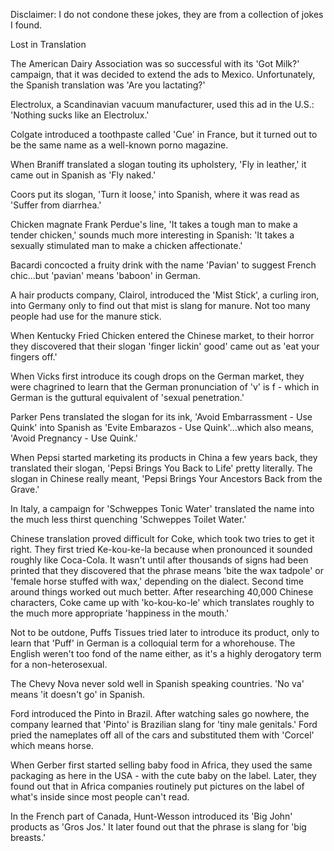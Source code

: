 Disclaimer: I do not condone these jokes, they are from a collection of jokes I found.

Lost in Translation

The American Dairy Association was so successful with its 'Got Milk?' campaign, that it was decided to extend the ads to Mexico. Unfortunately, the Spanish translation was 'Are you lactating?'

Electrolux, a Scandinavian vacuum manufacturer, used this ad in the U.S.: 'Nothing sucks like an Electrolux.'

Colgate introduced a toothpaste called 'Cue' in France, but it turned out to be the same name as a well-known porno magazine.

When Braniff translated a slogan touting its upholstery, 'Fly in leather,' it came out in Spanish as 'Fly naked.'

Coors put its slogan, 'Turn it loose,' into Spanish, where it was read as 'Suffer from diarrhea.'

Chicken magnate Frank Perdue's line, 'It takes a tough man to make a tender chicken,' sounds much more interesting in Spanish: 'It takes a sexually stimulated man to make a chicken affectionate.'

Bacardi concocted a fruity drink with the name 'Pavian' to suggest French chic...but 'pavian' means 'baboon' in German.

A hair products company, Clairol, introduced the 'Mist Stick', a curling iron, into Germany only to find out that mist is slang for manure. Not too many people had use for the manure stick.

When Kentucky Fried Chicken entered the Chinese market, to their horror they discovered that their slogan 'finger lickin' good' came out as 'eat your fingers off.'

When Vicks first introduce its cough drops on the German market, they were chagrined to learn that the German pronunciation of 'v' is f - which in German is the guttural equivalent of 'sexual penetration.'

Parker Pens translated the slogan for its ink, 'Avoid Embarrassment - Use Quink' into Spanish as 'Evite Embarazos - Use Quink'...which also means, 'Avoid Pregnancy - Use Quink.'

When Pepsi started marketing its products in China a few years back, they translated their slogan, 'Pepsi Brings You Back to Life' pretty literally. The slogan in Chinese really meant, 'Pepsi Brings Your Ancestors Back from the Grave.'

In Italy, a campaign for 'Schweppes Tonic Water' translated the name into the much less thirst quenching 'Schweppes Toilet Water.'

Chinese translation proved difficult for Coke, which took two tries to get it right. They first tried Ke-kou-ke-la because when pronounced it sounded roughly like Coca-Cola. It wasn't until after thousands of signs had been printed that they discovered that the phrase means 'bite the wax tadpole' or 'female horse stuffed with wax,' depending on the dialect. Second time around things worked out much better. After researching 40,000 Chinese characters, Coke came up with 'ko-kou-ko-le' which translates roughly to the much more appropriate 'happiness in the mouth.'

Not to be outdone, Puffs Tissues tried later to introduce its product, only to learn that 'Puff' in German is a colloquial term for a whorehouse. The English weren't too fond of the name either, as it's a highly derogatory term for a non-heterosexual.

The Chevy Nova never sold well in Spanish speaking countries. 'No va' means 'it doesn't go' in Spanish.

Ford introduced the Pinto in Brazil. After watching sales go nowhere, the company learned that 'Pinto' is Brazilian slang for 'tiny male genitals.' Ford pried the nameplates off all of the cars and substituted them with 'Corcel' which means horse.

When Gerber first started selling baby food in Africa, they used the same packaging as here in the USA - with the cute baby on the label. Later, they found out that in Africa companies routinely put pictures on the label of what's inside since most people can't read.

In the French part of Canada, Hunt-Wesson introduced its 'Big John' products as 'Gros Jos.' It later found out that the phrase is slang for 'big breasts.'

